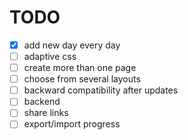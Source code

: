 # TODO

- [x] add new day every day
- [ ] adaptive css
- [ ] create more than one page
- [ ] choose from several layouts
- [ ] backward compatibility after updates
- [ ] backend
- [ ] share links
- [ ] export/import progress
